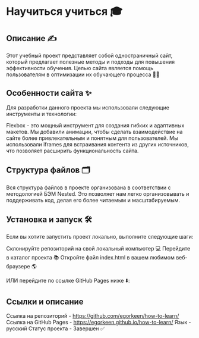 # Научиться учиться 🎓

## Описание ✍

Этот  учебный проект представляет собой одностраничный сайт, который предлагает полезные методы и подходы для повышения эффективности обучения. Целью сайта является помощь пользователям в оптимизации их обучающего процесса 👨‍🎓

## Особенности сайта ✨

Для разработки данного проекта мы использовали следующие инструменты и технологии:

Flexbox - это мощный инструмент для создания гибких и адаптивных макетов.
Мы добавили анимации, чтобы сделать взаимодействие на сайте более привлекательным и понятным для пользователей.
Мы использовали iframes для встраивания контента из других источников, что позволяет расширить функциональность сайта.

## Структура файлов 🗂️

Вся структура файлов в проекте организована в соответствии с методологией БЭМ Nested. Это позволяет нам легко организовывать и поддерживать код, делая его более читаемым и масштабируемым.

## Установка и запуск 🛠️

Если вы хотите запустить проект локально, выполните следующие шаги:

Склонируйте репозиторий на свой локальный компьютер 💻
Перейдите в каталог проекта 📚
Откройте файл index.html в вашем любимом веб-браузере 🌎

ИЛИ перейдите по ссылке GitHub Pages ниже ⬇️: 

## Ссылки и описание

Ссылка на репозиторий - https://github.com/egorkeen/how-to-learn/
Ссылка на GitHub Pages - https://egorkeen.github.io/how-to-learn/
Язык - русский
Статус проекта - Завершен ✅
